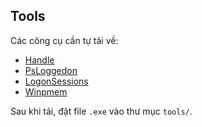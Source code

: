 ## Tools

Các công cụ cần tự tải về:

- [Handle](https://docs.microsoft.com/en-us/sysinternals/downloads/handle)
- [PsLoggedon](https://docs.microsoft.com/en-us/sysinternals/downloads/psloggedon)
- [LogonSessions](https://docs.microsoft.com/en-us/sysinternals/downloads/logonsessions)
- [Winpmem](https://github.com/Velocidex/WinPmem)

Sau khi tải, đặt file `.exe` vào thư mục `tools/`.
